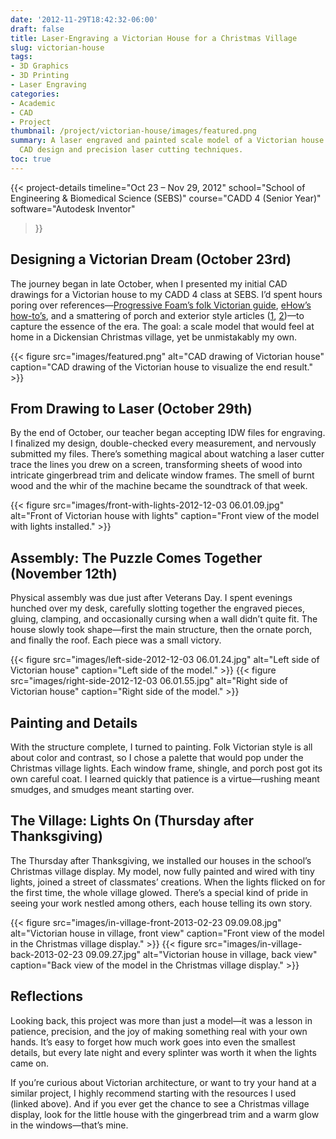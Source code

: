 ```yaml
---
date: '2012-11-29T18:42:32-06:00'
draft: false
title: Laser-Engraving a Victorian House for a Christmas Village
slug: victorian-house
tags:
- 3D Graphics
- 3D Printing
- Laser Engraving
categories:
- Academic
- CAD
- Project
thumbnail: /project/victorian-house/images/featured.png
summary: A laser engraved and painted scale model of a Victorian house created using
  CAD design and precision laser cutting techniques.
toc: true
---
```

{{< project-details
  timeline="Oct 23 – Nov 29, 2012"
  school="School of Engineering & Biomedical Science (SEBS)"
  course="CADD 4 (Senior Year)"
  software="Autodesk Inventor"
>}}

## Designing a Victorian Dream (October 23rd)

The journey began in late October, when I presented my initial CAD drawings for a Victorian house to my CADD 4 class at SEBS. I’d spent hours poring over references—[Progressive Foam’s folk Victorian guide](http://www.progressivefoam.com/folk-victorian-home-style), [eHow’s how-to’s](http://www.ehow.com/how_5744379_build-folk-victorian-house.html), and a smattering of porch and exterior style articles ([1](http://www.ehow.com/list_6509370_ideas-victorian-house-exterior.html), [2](http://www.ehow.com/list_7389523_porch-styles-folk-victorian-homes.html))—to capture the essence of the era. The goal: a scale model that would feel at home in a Dickensian Christmas village, yet be unmistakably my own.

{{< figure src="images/featured.png" alt="CAD drawing of Victorian house" caption="CAD drawing of the Victorian house to visualize the end result." >}}

## From Drawing to Laser (October 29th)

By the end of October, our teacher began accepting IDW files for engraving. I finalized my design, double-checked every measurement, and nervously submitted my files. There’s something magical about watching a laser cutter trace the lines you drew on a screen, transforming sheets of wood into intricate gingerbread trim and delicate window frames. The smell of burnt wood and the whir of the machine became the soundtrack of that week.

{{< figure src="images/front-with-lights-2012-12-03 06.01.09.jpg" alt="Front of Victorian house with lights" caption="Front view of the model with lights installed." >}}

## Assembly: The Puzzle Comes Together (November 12th)

Physical assembly was due just after Veterans Day. I spent evenings hunched over my desk, carefully slotting together the engraved pieces, gluing, clamping, and occasionally cursing when a wall didn’t quite fit. The house slowly took shape—first the main structure, then the ornate porch, and finally the roof. Each piece was a small victory.

{{< figure src="images/left-side-2012-12-03 06.01.24.jpg" alt="Left side of Victorian house" caption="Left side of the model." >}}
{{< figure src="images/right-side-2012-12-03 06.01.55.jpg" alt="Right side of Victorian house" caption="Right side of the model." >}}

## Painting and Details

With the structure complete, I turned to painting. Folk Victorian style is all about color and contrast, so I chose a palette that would pop under the Christmas village lights. Each window frame, shingle, and porch post got its own careful coat. I learned quickly that patience is a virtue—rushing meant smudges, and smudges meant starting over.

## The Village: Lights On (Thursday after Thanksgiving)

The Thursday after Thanksgiving, we installed our houses in the school’s Christmas village display. My model, now fully painted and wired with tiny lights, joined a street of classmates’ creations. When the lights flicked on for the first time, the whole village glowed. There’s a special kind of pride in seeing your work nestled among others, each house telling its own story.

{{< figure src="images/in-village-front-2013-02-23 09.09.08.jpg" alt="Victorian house in village, front view" caption="Front view of the model in the Christmas village display." >}}
{{< figure src="images/in-village-back-2013-02-23 09.09.27.jpg" alt="Victorian house in village, back view" caption="Back view of the model in the Christmas village display." >}}

## Reflections

Looking back, this project was more than just a model—it was a lesson in patience, precision, and the joy of making something real with your own hands. It’s easy to forget how much work goes into even the smallest details, but every late night and every splinter was worth it when the lights came on.

If you’re curious about Victorian architecture, or want to try your hand at a similar project, I highly recommend starting with the resources I used (linked above). And if you ever get the chance to see a Christmas village display, look for the little house with the gingerbread trim and a warm glow in the windows—that’s mine.
